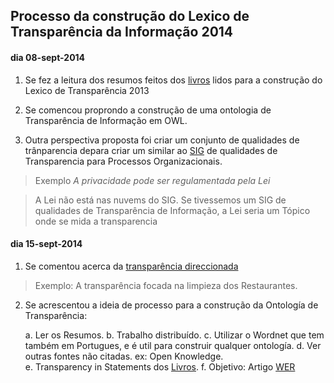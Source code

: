 ## Processo da construção do Lexico de Transparência da Informação 2014

#### dia 08-sept-2014

1.  Se fez a leitura dos resumos feitos dos [livros](LAL-2013.md) lidos para a construção do Lexico de Transparência 2013

2.  Se comencou proprondo a construção de uma ontologia de Transparência de Informação em OWL.

3.  Outra perspectiva proposta foi criar um conjunto de qualidades de trânparencia depara criar um similar ao [SIG](http://transparencia.inf.puc-rio.br/wiki/index.php/Cat%C3%A1logo_Transpar%C3%AAncia) de qualidades de Transparencia para Processos Organizacionais.

  > Exemplo *A privacidade pode ser regulamentada pela Lei*

  > A Lei não está nas nuvems do SIG. Se tivessemos um SIG de qualidades de Transparência de Informação, a Lei seria um Tópico onde se mida a transparencia

#### dia 15-sept-2014

1.  Se comentou acerca da [transparência direccionada](http://transparencia.inf.puc-rio.br/artigos/scopeoftransparency.pdf)

  > Exemplo: A transparência focada na limpieza dos Restaurantes.

2.  Se acrescentou a ideia de processo para a construção da Ontología de Transparência:

      a.  Ler os Resumos.
      b.  Trabalho distribuído.
      c.  Utilizar o Wordnet que tem também em Portugues, e é util para construir qualquer ontología.
      d.  Ver outras fontes não citadas. ex: Open Knowledge.  
      e.  Transparency in Statements dos [Livros](LAL-2013.md).
      f.  Objetivo: Artigo [WER](https://sites.google.com/a/spc.org.pe/cibse2015-br/llamada-de-trabajos/wer) 
